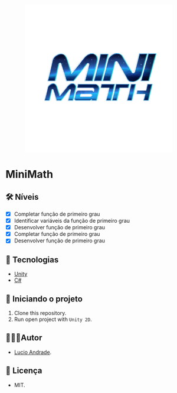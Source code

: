 <p align="center">
<img src="./logo.png" alt="Logo MiniMath" height="400px">
</p>

# MiniMath

## 🛠️ Níveis

- [x] Completar função de primeiro grau
- [x] Identificar variáveis da função de primeiro grau
- [x] Desenvolver função de primeiro grau
- [x] Completar função de primeiro grau
- [x] Desenvolver função de primeiro grau

## 🚀 Tecnologias

- [Unity](https://unity.com)
- [C#](http://docs.microsoft.com/pt-br/dotnet)

## 🤔 Iniciando o projeto

1. Clone this repository.
2. Run open project with `Unity 2D`.

## 👨🏻‍💻Autor

- [Lucio Andrade](https://linkedin.com/in/lucioandradejr).

## 📝 Licença

- MIT.
